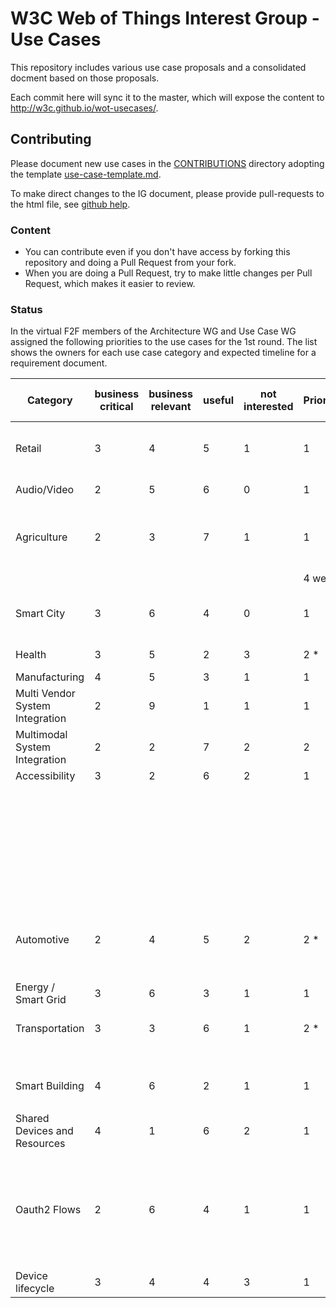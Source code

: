 # W3C Web of Things Interest Group - Use Cases

This repository includes various use case proposals and a consolidated docment based on those proposals.

Each commit here will sync it to the master, which will expose the content to http://w3c.github.io/wot-usecases/.

## Contributing

Please document new use cases in the [CONTRIBUTIONS](CONTRIBUTIONS) directory adopting the template [use-case-template.md](CONTRIBUTIONS/use-case-template.md).

To make direct changes to the IG document, please provide pull-requests to the html file, see [github help](https://help.github.com/articles/using-pull-requests/).

### Content

* You can contribute even if you don't have access by forking this repository and doing a Pull Request from your fork.
* When you are doing a Pull Request, try to make little changes per Pull Request, which makes it easier to review.

### Status

In the virtual F2F members of the Architecture WG and Use Case WG assigned the following priorities 
to the use cases for the 1st round. 
The list shows the owners for each use case category and expected timeline for a requirement document. 

| Category | business critical | business relevant | useful | not interested | Priority | Timeline for requirements document | Owner | Comments |
| ------- | ---- | ---- | ---- | --- | --- | --- | --- | --- | 
|Retail | 3 | 4 | 5 | 1 | 1 | 2-4 weeks | McCool (+ David ?) | Will be discussed in POC meeting. |
|Audio/Video | 2 | 5 | 6 | 0 | 1 | ? | NHK + Kaz (+Chris Needham?) | 
|Agriculture | 2 | 3 | 7 | 1 | 1 | 2 weeks (greenhouse) | Matsukura-san + Cristiano | Requirement for greenhouse horticulture exists
 |  |  |  |  |  | 4 week |  | 
|Smart City | 3 | 6 | 4 | 0 | 1 | 2-4 weeks | McCool + Jennifer | Will be discussed in POC meeting.|
|Health | 3 | 5 | 2 | 3 | 2 * |  |  | Need expertise - |
|Manufacturing | 4 | 5 | 3 | 1 | 1 | ? | Sebastian+Christian | 
|Multi Vendor System Integration | 2 | 9 | 1 | 1 | 1 | 4 weeks | Lagally | horizontal
|Multimodal System Integration | 2 | 2 | 7 | 2 | 2 | 3-4 weeks | McCool + Kaz + Josh  | horizontal
|Accessibility | 3 | 2 | 6 | 2 | 1 |  | Josh | Horizontal
 |  |  |  |  |  |  |  | Josh: Accessibility is underrepresented, this is a horizontal requirement cross other use cases. We should work together to support accessibility
|Automotive | 2 | 4 | 5 | 2 | 2 * |  | Kaz + (Urata-san?) | Regulated, Access might be interested, .e.g Urata-san
|Energy / Smart Grid | 3 | 6 | 3 | 1 | 1 | ? | Sebastian+Christian | regulated
|Transportation | 3 | 3 | 6 | 1 | 2 * | ? | Zoltan ? | Use case is very high level
 |  |  |  |  |  |  |  | Need industry domain experience
|Smart Building | 4 | 6 | 2 | 1 | 1 | 3-4 weeks | Farshid+Sebastian  | regulated
 |  |  |  |  |  |  | (+ Andrea) | 
|Shared Devices and Resources | 4 | 1 | 6 | 2 | 1 | 2 weeks | Ege (+ McCool) | Horizontal
|Oauth2 Flows | 2 | 6 | 4 | 1 | 1 | 4 weeks | McCool | Horizontal: Technical Feature, not a use case --> Security TF to create a requirement doc
Device lifecycle | 3 | 4 | 4 | 3 | 1 | 2-4 weeks | Zoltan + Michael | Horizontal

